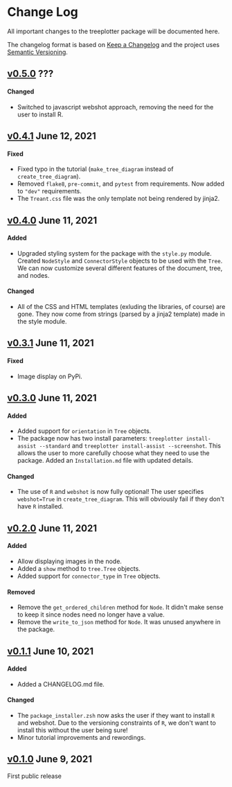 # Change Log
All important changes to the treeplotter package will be documented here.

The changelog format is based on [Keep a Changelog](https://keepachangelog.com/en/1.0.0/) and the project uses [Semantic Versioning](https://semver.org/spec/v2.0.0.html).

## [v0.5.0](https://github.com/Luke-Poeppel/treeplotter/tree/v0.5.0) ???
#### Changed
- Switched to javascript webshot approach, removing the need for the user to install R. 

## [v0.4.1](https://github.com/Luke-Poeppel/treeplotter/tree/v0.4.1) June 12, 2021
#### Fixed
- Fixed typo in the tutorial (`make_tree_diagram` instead of `create_tree_diagram`).
- Removed `flake8`, `pre-commit`, and `pytest` from requirements. Now added to `"dev"` requirements. 
- The `Treant.css` file was the only template not being rendered by jinja2. 

## [v0.4.0](https://github.com/Luke-Poeppel/treeplotter/tree/v0.4.0) June 11, 2021
#### Added
- Upgraded styling system for the package with the `style.py` module. Created `NodeStyle` and `ConnectorStyle` objects to be used with the `Tree`. We can now customize several different features of the document, tree, and nodes. 

#### Changed
- All of the CSS and HTML templates (exluding the libraries, of course) are gone. They now come from strings (parsed by 
a jinja2 template) made in the style module. 

## [v0.3.1](https://github.com/Luke-Poeppel/treeplotter/tree/v0.3.1) June 11, 2021
#### Fixed
- Image display on PyPi. 

## [v0.3.0](https://github.com/Luke-Poeppel/treeplotter/tree/v0.3.0) June 11, 2021
#### Added
- Added support for `orientation` in `Tree` objects. 
- The package now has two install parameters: `treeplotter install-assist --standard` and `treeplotter install-assist --screenshot`. This allows the user to more carefully choose what they need to use the package. Added an `Installation.md` file with updated details. 

#### Changed
- The use of `R` and `webshot` is now fully optional! The user specifies `webshot=True` in `create_tree_diagram`. This will obviously fail if they don't have `R` installed. 

## [v0.2.0](https://github.com/Luke-Poeppel/treeplotter/tree/v0.2.0) June 11, 2021
#### Added
- Allow displaying images in the node. 
- Added a `show` method to `tree.Tree` objects. 
- Added support for `connector_type` in `Tree` objects. 

#### Removed
- Remove the `get_ordered_children` method for `Node`. It didn't make sense to keep it since nodes need no longer have a value. 
- Remove the `write_to_json` method for `Node`. It was unused anywhere in the package. 

## [v0.1.1](https://github.com/Luke-Poeppel/treeplotter/tree/v0.1.1) June 10, 2021
#### Added
- Added a CHANGELOG.md file.

#### Changed
- The `package_installer.zsh` now asks the user if they want to install `R` and webshot. Due to the versioning constraints of `R`, we don't want to install this without the user being sure!
- Minor tutorial improvements and rewordings.

## [v0.1.0](https://github.com/Luke-Poeppel/treeplotter/tree/v0.1.0) June 9, 2021
First public release